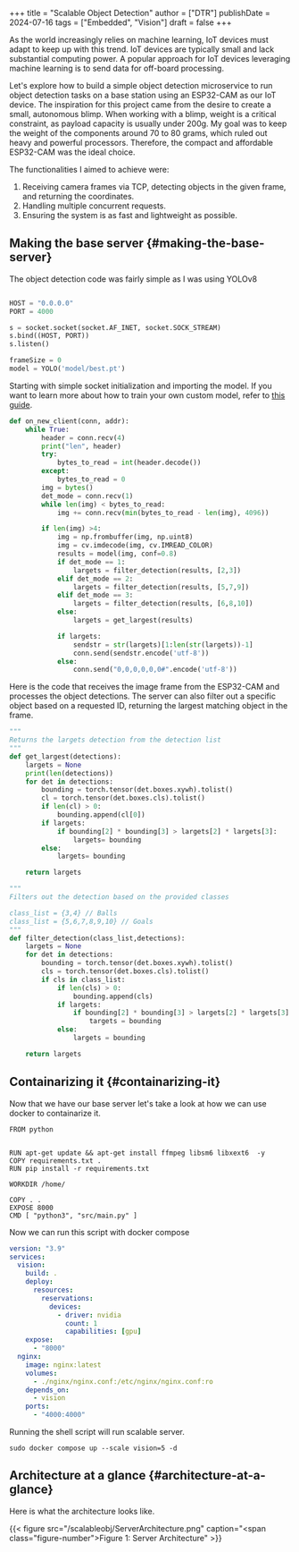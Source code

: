 +++
title = "Scalable Object Detection"
author = ["DTR"]
publishDate = 2024-07-16
tags = ["Embedded", "Vision"]
draft = false
+++

As the world increasingly relies on machine learning, IoT devices must
adapt to keep up with this trend. IoT devices are typically small and
lack substantial computing power. A popular approach for IoT devices
leveraging machine learning is to send data for off-board processing.

Let's explore how to build a simple object detection microservice to
run object detection tasks on a base station using an ESP32-CAM as our
IoT device. The inspiration for this project came from the desire to
create a small, autonomous blimp. When working with a blimp, weight is
a critical constraint, as payload capacity is usually under 200g. My
goal was to keep the weight of the components around 70 to 80 grams,
which ruled out heavy and powerful processors. Therefore, the compact
and affordable ESP32-CAM was the ideal choice.

The functionalities I aimed to achieve were:

1.  Receiving camera frames via TCP, detecting objects in the given
    frame, and returning the coordinates.
2.  Handling multiple concurrent requests.
3.  Ensuring the system is as fast and lightweight as possible.


## Making the base server {#making-the-base-server}

The object detection code was fairly simple as I was using YOLOv8

```python

HOST = "0.0.0.0"
PORT = 4000

s = socket.socket(socket.AF_INET, socket.SOCK_STREAM)
s.bind((HOST, PORT))
s.listen()

frameSize = 0
model = YOLO('model/best.pt')
```

Starting with simple socket initialization and importing the model. If
you want to learn more about how to train your own custom model, refer
to [this guide](https://blog.roboflow.com/how-to-train-yolov8-on-a-custom-dataset/).

```python
def on_new_client(conn, addr):
    while True:
        header = conn.recv(4)
        print("len", header)
        try:
            bytes_to_read = int(header.decode())
        except:
            bytes_to_read = 0
        img = bytes()
        det_mode = conn.recv(1)
        while len(img) < bytes_to_read:
            img += conn.recv(min(bytes_to_read - len(img), 4096))

        if len(img) >4:
            img = np.frombuffer(img, np.uint8)
            img = cv.imdecode(img, cv.IMREAD_COLOR)
            results = model(img, conf=0.8)
            if det_mode == 1:
                largets = filter_detection(results, [2,3])
            elif det_mode == 2:
                largets = filter_detection(results, [5,7,9])
            elif det_mode == 3:
                largets = filter_detection(results, [6,8,10])
            else:
                largets = get_largest(results)

            if largets:
                sendstr = str(largets)[1:len(str(largets))-1]
                conn.send(sendstr.encode('utf-8'))
            else:
                conn.send("0,0,0,0,0,0#".encode('utf-8'))
```

Here is the code that receives the image frame from the ESP32-CAM and
processes the object detections. The server can also filter out a
specific object based on a requested ID, returning the largest
matching object in the frame.

```python
"""
Returns the largets detection from the detection list
"""
def get_largest(detections):
    largets = None
    print(len(detections))
    for det in detections:
        bounding = torch.tensor(det.boxes.xywh).tolist()
        cl = torch.tensor(det.boxes.cls).tolist()
        if len(cl) > 0:
            bounding.append(cl[0])
        if largets:
            if bounding[2] * bounding[3] > largets[2] * largets[3]:
                largets= bounding
        else:
            largets= bounding

    return largets

"""
Filters out the detection based on the provided classes

class_list = {3,4} // Balls
class_list = {5,6,7,8,9,10} // Goals
"""
def filter_detection(class_list,detections):
    largets = None
    for det in detections:
        bounding = torch.tensor(det.boxes.xywh).tolist()
        cls = torch.tensor(det.boxes.cls).tolist()
        if cls in class_list:
            if len(cls) > 0:
                bounding.append(cls)
            if largets:
                if bounding[2] * bounding[3] > largets[2] * largets[3]:
                    targets = bounding
            else:
                largets = bounding

    return largets
```


## Containarizing it {#containarizing-it}

Now that we have our base server let's take a look at how we can use docker to containarize it.

```docker
FROM python


RUN apt-get update && apt-get install ffmpeg libsm6 libxext6  -y
COPY requirements.txt .
RUN pip install -r requirements.txt

WORKDIR /home/

COPY . .
EXPOSE 8000
CMD [ "python3", "src/main.py" ]
```

Now we can run this script with docker compose

```yaml
version: "3.9"
services:
  vision:
    build: .
    deploy:
      resources:
        reservations:
          devices:
            - driver: nvidia
              count: 1
              capabilities: [gpu]
    expose:
      - "8000"
  nginx:
    image: nginx:latest
    volumes:
      - ./nginx/nginx.conf:/etc/nginx/nginx.conf:ro
    depends_on:
      - vision
    ports:
      - "4000:4000"
```

Running the shell script will run scalable server.

```shell
sudo docker compose up --scale vision=5 -d
```


## Architecture at a glance {#architecture-at-a-glance}

Here is what the architecture looks like.

{{< figure src="/scalableobj/ServerArchitecture.png" caption="<span class=\"figure-number\">Figure 1: </span>Server Architecture" >}}
